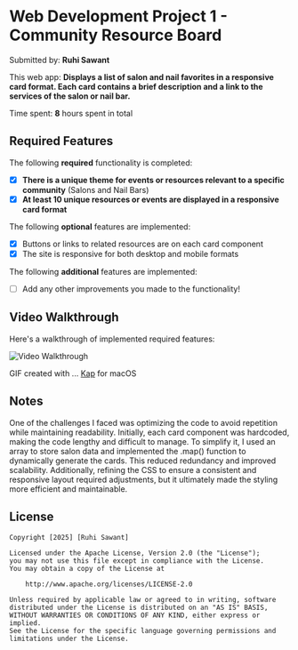 # Web Development Project 1 - Community Resource Board

Submitted by: **Ruhi Sawant**

This web app: **Displays a list of salon and nail favorites in a responsive card format. Each card contains a brief description and a link to the services of the salon or nail bar.**

Time spent: **8** hours spent in total

## Required Features

The following **required** functionality is completed:

- [x] **There is a unique theme for events or resources relevant to a specific community** (Salons and Nail Bars)
- [x] **At least 10 unique resources or events are displayed in a responsive card format**

The following **optional** features are implemented:

- [x] Buttons or links to related resources are on each card component
- [x] The site is responsive for both desktop and mobile formats

The following **additional** features are implemented:

* [ ] Add any other improvements you made to the functionality!

## Video Walkthrough

Here's a walkthrough of implemented required features:

<img src='..assets/CommunityBoard.gif' title='Video Walkthrough' width='' alt='Video Walkthrough' />

GIF created with ... [Kap](https://getkap.co/) for macOS

## Notes

One of the challenges I faced was optimizing the code to avoid repetition while maintaining readability. Initially, each card component was hardcoded, making the code lengthy and difficult to manage. To simplify it, I used an array to store salon data and implemented the .map() function to dynamically generate the cards. This reduced redundancy and improved scalability. Additionally, refining the CSS to ensure a consistent and responsive layout required adjustments, but it ultimately made the styling more efficient and maintainable.

## License

    Copyright [2025] [Ruhi Sawant]

    Licensed under the Apache License, Version 2.0 (the "License");
    you may not use this file except in compliance with the License.
    You may obtain a copy of the License at

        http://www.apache.org/licenses/LICENSE-2.0

    Unless required by applicable law or agreed to in writing, software
    distributed under the License is distributed on an "AS IS" BASIS,
    WITHOUT WARRANTIES OR CONDITIONS OF ANY KIND, either express or implied.
    See the License for the specific language governing permissions and
    limitations under the License.